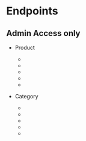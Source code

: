 

# Endpoints


## Admin Access only

- Product 
    - [GET]: /products
    - [GET]: /products
    - [POST]: /products/{id}
    - [PUT]: /products/{id}
    - [DELETE]: /products/{id}


- Category
    - [GET]: /categories
    - [GET]: /categories
    - [POST]: /categories/{id}
    - [PUT]: /categories/{id}
    - [DELETE]: /categories/{id}





